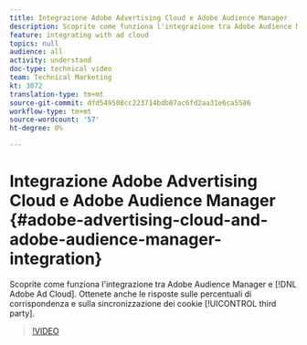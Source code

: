 ```yaml
---
title: Integrazione Adobe Advertising Cloud e Adobe Audience Manager
description: Scoprite come funziona l'integrazione tra Adobe Audience Manager e  Adobe Ad Cloud. Ottenete anche le risposte sulle percentuali di corrispondenza e sulla sincronizzazione dei cookie di terze parti.
feature: integrating with ad cloud
topics: null
audience: all
activity: understand
doc-type: technical video
team: Technical Marketing
kt: 3072
translation-type: tm+mt
source-git-commit: dfd549508cc223714bdb07ac6fd2aa31e6ca5586
workflow-type: tm+mt
source-wordcount: '57'
ht-degree: 0%

---
```



# Integrazione Adobe Advertising Cloud e Adobe Audience Manager {#adobe-advertising-cloud-and-adobe-audience-manager-integration}

Scoprite come funziona l&#39;integrazione tra Adobe Audience Manager e [!DNL Adobe Ad Cloud]. Ottenete anche le risposte sulle percentuali di corrispondenza e sulla sincronizzazione dei cookie [!UICONTROL third party].

>[!VIDEO](https://video.tv.adobe.com/v/25894/?quality=12)